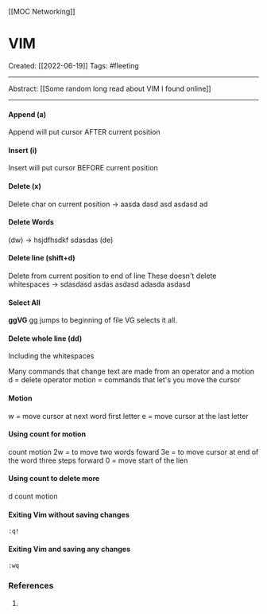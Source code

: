 [[MOC Networking]]

# VIM
Created:  [[2022-06-19]]
Tags: #fleeting 

---
Abstract:
[[Some random long read about VIM I found online]]

---
#### Append (a) 
Append will put cursor AFTER current position

#### Insert (i)
Insert will put cursor BEFORE current position


#### Delete (x)
Delete char on current position
-> aasda dasd asd asdasd ad

#### Delete Words 
(dw)
->  hsjdfhsdkf sdasdas
(de)


#### Delete line (shift+d)
Delete from current position to end of line
These doesn't delete whitespaces
-> sdasdasd asdas asdasd adasda asdasd  

#### Select All
**ggVG**
gg jumps to beginning of file
VG selects it all.


#### Delete whole line (dd) 
Including the whitespaces


Many commands that change text are made from an operator and a motion 
d = delete operator
motion = commands that let's you move the cursor

#### Motion
w = move cursor at next word first letter
e = move cursor at the last letter


#### Using count for motion 
count  motion
2w = to move two words foward
3e = to move cursor at end of the word three steps forward
0 = move start of the lien

#### Using count to delete more
d  count  motion



#### Exiting Vim without saving changes 
`:q!` 

#### Exiting Vim and saving any changes
`:wq`



    



### References
1. 
